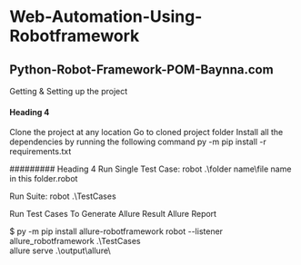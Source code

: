 # Web-Automation-Using-Robotframework

## Python-Robot-Framework-POM-Baynna.com
Getting & Setting up the project


#### Heading 4
Clone the project at any location
Go to cloned project folder
Install all the dependencies by running the following command
py -m pip install -r requirements.txt

######### Heading 4
Run Single Test Case:
robot .\folder name\file name in this folder.robot

Run Suite:
robot .\TestCases

Run Test Cases To Generate Allure Result
Allure Report

$ py -m pip install allure-robotframework
robot --listener allure_robotframework .\TestCases\
allure serve .\output\allure\
